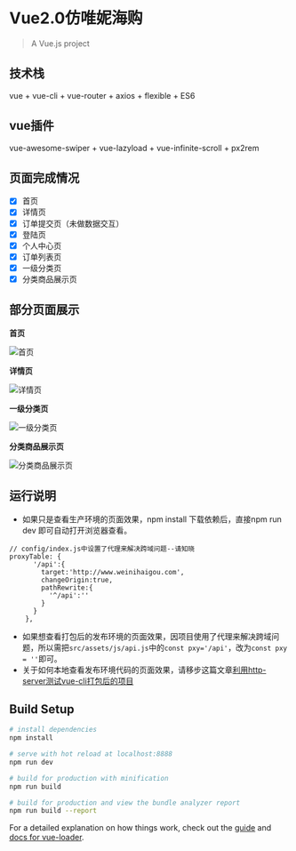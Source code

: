 # Vue2.0仿唯妮海购

> A Vue.js project

## 技术栈
vue + vue-cli + vue-router + axios + flexible + ES6

## vue插件
vue-awesome-swiper + vue-lazyload + vue-infinite-scroll + px2rem

## 页面完成情况
- [x] 首页
- [x] 详情页
- [x] 订单提交页（未做数据交互）
- [x] 登陆页
- [x] 个人中心页
- [x] 订单列表页
- [x] 一级分类页
- [x] 分类商品展示页

## 部分页面展示
**首页**

![首页](https://note.youdao.com/yws/public/resource/93b8f6e3a27832bda88d165802311d38/xmlnote/940F4F06F434478492B5F7D65BD5BBCA/2090)

**详情页**

![详情页](https://note.youdao.com/yws/public/resource/93b8f6e3a27832bda88d165802311d38/xmlnote/55984CEF1C104101A15273C88E44DAB9/2087)

**一级分类页**

![一级分类页](https://note.youdao.com/yws/public/resource/93b8f6e3a27832bda88d165802311d38/xmlnote/9106D6A3A7014B3BB0E5FC3162104F51/2089)

**分类商品展示页**

![分类商品展示页](https://note.youdao.com/yws/public/resource/93b8f6e3a27832bda88d165802311d38/xmlnote/818581B112634F71AB25AE7A91251F13/2093)

## 运行说明

- 如果只是查看生产环境的页面效果，npm install 下载依赖后，直接npm run dev 即可自动打开浏览器查看。
```
// config/index.js中设置了代理来解决跨域问题--请知晓
proxyTable: {
      '/api':{
        target:'http://www.weinihaigou.com',
        changeOrigin:true,
        pathRewrite:{
          '^/api':''
        }
      }
    },
```
- 如果想查看打包后的发布环境的页面效果，因项目使用了代理来解决跨域问题，所以需把```src/assets/js/api.js```中的```const pxy='/api'```，改为```const pxy = ''```即可。
- 关于如何本地查看发布环境代码的页面效果，请移步这篇文章[利用http-server测试vue-cli打包后的项目](https://segmentfault.com/a/1190000012249873)

## Build Setup

``` bash
# install dependencies
npm install

# serve with hot reload at localhost:8888
npm run dev

# build for production with minification
npm run build

# build for production and view the bundle analyzer report
npm run build --report
```

For a detailed explanation on how things work, check out the [guide](http://vuejs-templates.github.io/webpack/) and [docs for vue-loader](http://vuejs.github.io/vue-loader).
